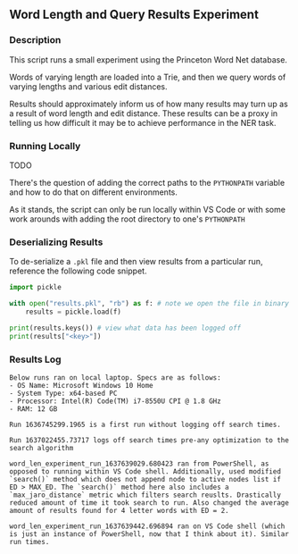 ## Word Length and Query Results Experiment

### Description

This script runs a small experiment using the Princeton
Word Net database.

Words of varying length are loaded into a Trie, and then we
query words of varying lengths and various edit distances.

Results should approximately inform us of how many results
may turn up as a result of word length and edit distance. These
results can be a proxy in telling us how difficult it may be
to achieve performance in the NER task.

### Running Locally

TODO

There's the question of adding the correct paths to the `PYTHONPATH` variable and how to do that on different environments.

As it stands, the script can only be run locally within VS Code or with some work arounds with adding the root directory to one's `PYTHONPATH`

### Deserializing Results

To de-serialize a `.pkl` file and then view results from a particular run, reference the following code snippet.

```python
import pickle

with open("results.pkl", "rb") as f: # note we open the file in binary
    results = pickle.load(f)

print(results.keys()) # view what data has been logged off
print(results["<key>"])
```

### Results Log

```
Below runs ran on local laptop. Specs are as follows:
- OS Name: Microsoft Windows 10 Home
- System Type: x64-based PC
- Processor: Intel(R) Code(TM) i7-8550U CPI @ 1.8 GHz
- RAM: 12 GB

Run 1636745299.1965 is a first run without logging off search times.

Run 1637022455.73717 logs off search times pre-any optimization to the search algorithm

word_len_experiment_run_1637639029.680423 ran from PowerShell, as opposed to running within VS Code shell. Additionally, used modified `search()` method which does not append node to active nodes list if ED > MAX_ED. The `search()` method here also includes a `max_jaro_distance` metric which filters search reuslts. Drastically reduced amount of time it took search to run. Also changed the average amount of results found for 4 letter words with ED = 2.

word_len_experiment_run_1637639442.696894 ran on VS Code shell (which is just an instance of PowerShell, now that I think about it). Similar run times.
```

